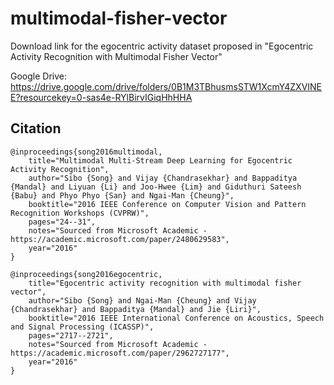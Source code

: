 # multimodal-fisher-vector
Download link for the egocentric activity dataset proposed in "Egocentric Activity Recognition with Multimodal Fisher Vector"

Google Drive:
https://drive.google.com/drive/folders/0B1M3TBhusmsSTW1XcmY4ZXVINEE?resourcekey=0-sas4e-RYlBirvIGiqHhHHA

## Citation
```
@inproceedings{song2016multimodal,
	title="Multimodal Multi-Stream Deep Learning for Egocentric Activity Recognition",
	author="Sibo {Song} and Vijay {Chandrasekhar} and Bappaditya {Mandal} and Liyuan {Li} and Joo-Hwee {Lim} and Giduthuri Sateesh {Babu} and Phyo Phyo {San} and Ngai-Man {Cheung}",
	booktitle="2016 IEEE Conference on Computer Vision and Pattern Recognition Workshops (CVPRW)",
	pages="24--31",
	notes="Sourced from Microsoft Academic - https://academic.microsoft.com/paper/2480629583",
	year="2016"
}
```
```
@inproceedings{song2016egocentric,
	title="Egocentric activity recognition with multimodal fisher vector",
	author="Sibo {Song} and Ngai-Man {Cheung} and Vijay {Chandrasekhar} and Bappaditya {Mandal} and Jie {Liri}",
	booktitle="2016 IEEE International Conference on Acoustics, Speech and Signal Processing (ICASSP)",
	pages="2717--2721",
	notes="Sourced from Microsoft Academic - https://academic.microsoft.com/paper/2962727177",
	year="2016"
}
```
